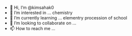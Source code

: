 - 👋 Hi, I’m @kimsahak0
- 👀 I’m interested in ... chemistry
- 🌱 I’m currently learning ... elementry procession of school
- 💞️ I’m looking to collaborate on ...
- 📫 How to reach me ...

<!---
kimsahak0/kimsahak0 is a ✨ special ✨ repository because its `README.md` (this file) appears on your GitHub profile.
You can click the Preview link to take a look at your changes.
--->
